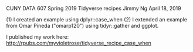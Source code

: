CUNY DATA 607 Spring 2019 Tidyverse recipes
Jimmy Ng
April 18, 2019

(1) I created an example using dplyr::case_when
(2) I extended an example from Omar Pineda ("omarp120") using tidyr::gather and ggplot. 

I published my work here: http://rpubs.com/myvioletrose/tidyverse_recipe_case_when